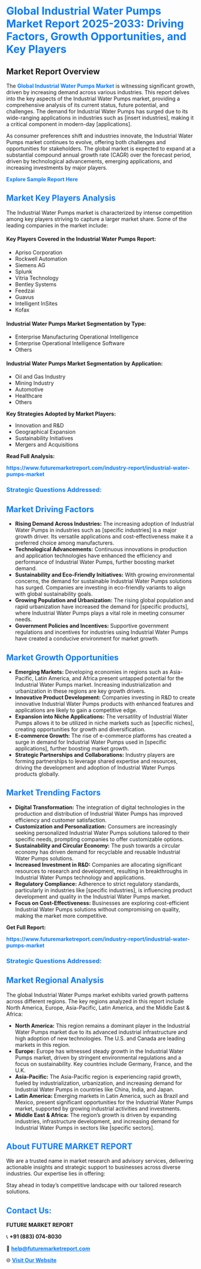 <h1 style="color: #007BFF;">Global Industrial Water Pumps Market Report 2025-2033: Driving Factors, Growth Opportunities, and Key Players</h1>

<section id="overview">
<h2>Market Report Overview</h2>
<p>The <a href="https://www.futuremarketreport.com/industry-report/industrial-water-pumps-market" style="color: #007BFF; text-decoration: none;"><strong>Global Industrial Water Pumps Market</strong></a> is witnessing significant growth, driven by increasing demand across various industries. This report delves into the key aspects of the Industrial Water Pumps market, providing a comprehensive analysis of its current status, future potential, and challenges. The demand for Industrial Water Pumps has surged due to its wide-ranging applications in industries such as [insert industries], making it a critical component in modern-day [applications].</p>
<p>As consumer preferences shift and industries innovate, the Industrial Water Pumps market continues to evolve, offering both challenges and opportunities for stakeholders. The global market is expected to expand at a substantial compound annual growth rate (CAGR) over the forecast period, driven by technological advancements, emerging applications, and increasing investments by major players.</p>
</section>

<section id="overview">
<p><a href="https://www.futuremarketreport.com/request-sample/reportId=37599" style="color: #007BFF; text-decoration: none;"><strong>Explore Sample Report Here</strong></a></p>
</section>

<section id="key-players">
<h2 style="color: #007BFF;">Market Key Players Analysis</h2>
<p>The Industrial Water Pumps market is characterized by intense competition among key players striving to capture a larger market share. Some of the leading companies in the market include:</p>
<h4>Key Players Covered in the Industrial Water Pumps Report:</h4>
<ul><li>Apriso Corporation</li><li>Rockwell Automation</li><li>Siemens AG</li><li>Splunk</li><li>Vitria Technology</li><li>Bentley Systems</li><li>Feedzai</li><li>Guavus</li><li>Intelligent InSites</li><li>Kofax</li></ul>
<h4>Industrial Water Pumps Market Segmentation by Type:</h4>
<ul><li>Enterprise Manufacturing Operational Intelligence</li><li>Enterprise Operational Intelligence Software</li><li>Others</li></ul>

<h4>Industrial Water Pumps Market Segmentation by Application:</h4>
<ul><li>Oil and Gas Industry</li><li>Mining Industry</li><li>Automotive</li><li>Healthcare</li><li>Others</li></ul>
<p><strong>Key Strategies Adopted by Market Players:</strong></p>
<ul>
<li>Innovation and R&D</li>
<li>Geographical Expansion</li>
<li>Sustainability Initiatives</li>
<li>Mergers and Acquisitions</li>
</ul>
</section>

<section>
<p><strong>Read Full Analysis: </strong></p><a href="https://www.futuremarketreport.com/industry-report/industrial-water-pumps-market" style="color: #007BFF; text-decoration: none;"><strong>https://www.futuremarketreport.com/industry-report/industrial-water-pumps-market</strong></a>
<h3 style="color: #007BFF;">Strategic Questions Addressed:</h3>
</section>

<section id="driving-factors">
<h2 style="color: #007BFF;">Market Driving Factors</h2>
<ul>
<li><strong>Rising Demand Across Industries:</strong> The increasing adoption of Industrial Water Pumps in industries such as [specific industries] is a major growth driver. Its versatile applications and cost-effectiveness make it a preferred choice among manufacturers.</li>
<li><strong>Technological Advancements:</strong> Continuous innovations in production and application technologies have enhanced the efficiency and performance of Industrial Water Pumps, further boosting market demand.</li>
<li><strong>Sustainability and Eco-Friendly Initiatives:</strong> With growing environmental concerns, the demand for sustainable Industrial Water Pumps solutions has surged. Companies are investing in eco-friendly variants to align with global sustainability goals.</li>
<li><strong>Growing Population and Urbanization:</strong> The rising global population and rapid urbanization have increased the demand for [specific products], where Industrial Water Pumps plays a vital role in meeting consumer needs.</li>
<li><strong>Government Policies and Incentives:</strong> Supportive government regulations and incentives for industries using Industrial Water Pumps have created a conducive environment for market growth.</li>
</ul>
</section>

<section id="growth-opportunities">
<h2 style="color: #007BFF;">Market Growth Opportunities</h2>
<ul>
<li><strong>Emerging Markets:</strong> Developing economies in regions such as Asia-Pacific, Latin America, and Africa present untapped potential for the Industrial Water Pumps market. Increasing industrialization and urbanization in these regions are key growth drivers.</li>
<li><strong>Innovative Product Development:</strong> Companies investing in R&D to create innovative Industrial Water Pumps products with enhanced features and applications are likely to gain a competitive edge.</li>
<li><strong>Expansion into Niche Applications:</strong> The versatility of Industrial Water Pumps allows it to be utilized in niche markets such as [specific niches], creating opportunities for growth and diversification.</li>
<li><strong>E-commerce Growth:</strong> The rise of e-commerce platforms has created a surge in demand for Industrial Water Pumps used in [specific applications], further boosting market growth.</li>
<li><strong>Strategic Partnerships and Collaborations:</strong> Industry players are forming partnerships to leverage shared expertise and resources, driving the development and adoption of Industrial Water Pumps products globally.</li>
</ul>
</section>

<section id="trending-factors">
<h2 style="color: #007BFF;">Market Trending Factors</h2>
<ul>
<li><strong>Digital Transformation:</strong> The integration of digital technologies in the production and distribution of Industrial Water Pumps has improved efficiency and customer satisfaction.</li>
<li><strong>Customization and Personalization:</strong> Consumers are increasingly seeking personalized Industrial Water Pumps solutions tailored to their specific needs, prompting companies to offer customizable options.</li>
<li><strong>Sustainability and Circular Economy:</strong> The push towards a circular economy has driven demand for recyclable and reusable Industrial Water Pumps solutions.</li>
<li><strong>Increased Investment in R&D:</strong> Companies are allocating significant resources to research and development, resulting in breakthroughs in Industrial Water Pumps technology and applications.</li>
<li><strong>Regulatory Compliance:</strong> Adherence to strict regulatory standards, particularly in industries like [specific industries], is influencing product development and quality in the Industrial Water Pumps market.</li>
<li><strong>Focus on Cost-Effectiveness:</strong> Businesses are exploring cost-efficient Industrial Water Pumps solutions without compromising on quality, making the market more competitive.</li>
</ul>
</section>

<section>
<p><strong>Get Full Report: </strong></p><a href="https://www.futuremarketreport.com/industry-report/industrial-water-pumps-market" style="color: #007BFF; text-decoration: none;"><strong>https://www.futuremarketreport.com/industry-report/industrial-water-pumps-market</strong></a>
<h3 style="color: #007BFF;">Strategic Questions Addressed:</h3>
</section>


<section id="regional-analysis">
<h2 style="color: #007BFF;">Market Regional Analysis</h2>
<p>The global Industrial Water Pumps market exhibits varied growth patterns across different regions. The key regions analyzed in this report include North America, Europe, Asia-Pacific, Latin America, and the Middle East & Africa:</p>
<ul>
<li><strong>North America:</strong> This region remains a dominant player in the Industrial Water Pumps market due to its advanced industrial infrastructure and high adoption of new technologies. The U.S. and Canada are leading markets in this region.</li>
<li><strong>Europe:</strong> Europe has witnessed steady growth in the Industrial Water Pumps market, driven by stringent environmental regulations and a focus on sustainability. Key countries include Germany, France, and the U.K.</li>
<li><strong>Asia-Pacific:</strong> The Asia-Pacific region is experiencing rapid growth, fueled by industrialization, urbanization, and increasing demand for Industrial Water Pumps in countries like China, India, and Japan.</li>
<li><strong>Latin America:</strong> Emerging markets in Latin America, such as Brazil and Mexico, present significant opportunities for the Industrial Water Pumps market, supported by growing industrial activities and investments.</li>
<li><strong>Middle East & Africa:</strong> The region’s growth is driven by expanding industries, infrastructure development, and increasing demand for Industrial Water Pumps in sectors like [specific sectors].</li>
</ul>
</section>

<footer>
<h2 style="color: #007BFF;">About FUTURE MARKET REPORT</h2>
<p>We are a trusted name in market research and advisory services, delivering actionable insights and strategic support to businesses across diverse industries. Our expertise lies in offering:</p>

<p>Stay ahead in today’s competitive landscape with our tailored research solutions.</p>

<h2 style="color: #007BFF;">Contact Us:</h2>
<p><strong>FUTURE MARKET REPORT</strong></p>
<p>📞 <strong>+91 (883) 074-8030</strong></p>
<p>📧 <strong><a href="mailto:help@futuremarketreport.com" style="color: #007BFF;">help@futuremarketreport.com</a></strong></p>
<p>🌐 <strong><a href="https://www.futuremarketreport.com/" style="color: #007BFF;">Visit Our Website</a></strong></p>
</footer>